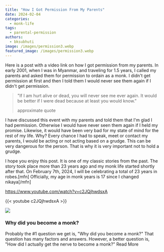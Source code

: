 ```yaml
---
title: "How I Got Permission From My Parents"
date: 2024-02-04
categories: 
  - monk-life
tags: 
  - parental-permission
authors: 
  - bksubhuti
image: /images/permission3.webp
featured_image: /images/permission3.webp
---
```


Here is a post with a video link on how I got permission from my parents. In early 2001, when I was in Myanmar, and traveling for 1.5 years, I called my parents and asked them for permission to ordain as a monk. I didn't get permission at first and then I told them I would never see them again if I didn't get permission.

> "If I am hurt alive or dead, you will never see me ever again. It would be better if I were dead because at least you would know."
> 
> approximate quote

I have discussed this event with my parents and told them that I'm glad I had permission. Otherwise I would have never seen them again if I held my promise. Likewise, it would have been very bad for my state of mind for the rest of my life. Why? Every chance I had to speak, meet or contact my parents, I would be acting or not acting based on a grudge. This can be very dangerous for the person. That is why it is very important not to hold a grudge.

I hope you enjoy this post. It is one of my classic stories from the past. The story took place more than 23 years ago and my monk life started shortly after that. On February 7th, 2024, I will be celebrating a total of 23 years in robes.\[mfn\] Officially, my age in monk years is 17 since I changed nikaya\[/mfn\]

https://www.youtube.com/watch?v=c2JQjhwdsxA

{{< youtube c2JQjhwdsxA >}}

![](/images/GFBColorOrig-330x195.webp)

### Why did you become a monk?

Probably the #1 question we get is, "Why did you become a monk?" That question has many factors and answers. However, a better question is, "How did I actually get the nerve to become a monk?" Read More